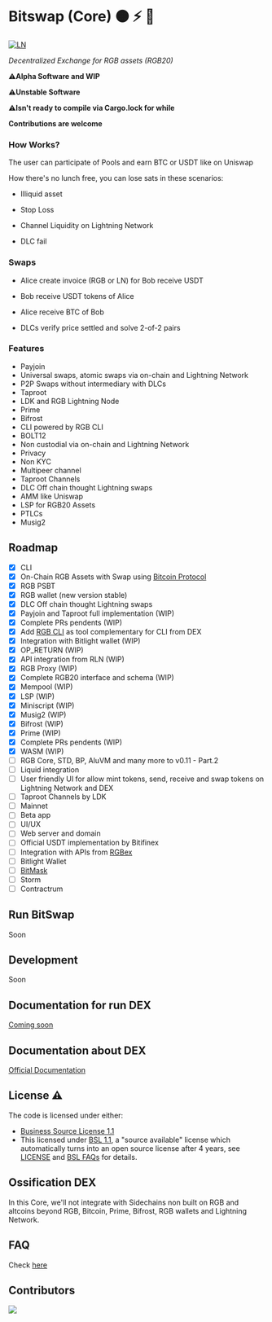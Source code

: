 # Bitswap (Core) 🟠 ⚡ 💱

[![LN](https://img.shields.io/badge/lightning-792EE5?logo=lightning)](https://mempool.space/lightning)


*Decentralized Exchange for RGB assets (RGB20)*

⚠️**Alpha Software and WIP**

⚠️**Unstable Software**

⚠️**Isn't ready to compile via Cargo.lock for while**


**Contributions are welcome**

### How Works?

The user can participate of Pools and earn BTC or USDT like on Uniswap

How there's no lunch free, you can lose sats in these scenarios:

- Illiquid asset

- Stop Loss

- Channel Liquidity on Lightning Network

- DLC fail

### Swaps

- Alice create invoice (RGB or LN) for Bob receive USDT

- Bob receive USDT tokens of Alice

- Alice receive BTC of Bob

- DLCs verify price settled and solve 2-of-2 pairs

### Features

- Payjoin
- Universal swaps, atomic swaps via on-chain and Lightning Network
-  P2P Swaps without intermediary with DLCs
- Taproot
- LDK and RGB Lightning Node
- Prime
- Bifrost
- CLI powered by RGB CLI 
- BOLT12
- Non custodial via on-chain and Lightning Network
- Privacy
- Non KYC
- Multipeer channel
- Taproot Channels
- DLC Off chain thought Lightning swaps
- AMM like Uniswap
- LSP for RGB20 Assets
- PTLCs
- Musig2

## Roadmap

- [x] CLI 
- [x] On-Chain RGB Assets with Swap using [Bitcoin Protocol](https://github.com/BP-WG/bp-core)
- [x] RGB PSBT
- [x] RGB wallet (new version stable)
- [x] DLC Off chain thought Lightning swaps
- [x] Payjoin and Taproot full implementation (WIP)
- [x] Complete PRs pendents (WIP)
- [x] Add [RGB CLI](https://github.com/RGB-WG/rgb) as tool complementary for CLI from DEX
- [x] Integration with Bitlight wallet (WIP)
- [x] OP_RETURN (WIP)
- [x] API integration from RLN (WIP)
- [x] RGB Proxy (WIP)
- [x] Complete RGB20 interface and schema (WIP)
- [x] Mempool (WIP)
- [x] LSP (WIP)
- [x] Miniscript (WIP)
- [x] Musig2 (WIP)
- [x] Bifrost (WIP)
- [x] Prime (WIP)
- [x] Complete PRs pendents (WIP)
- [x] WASM (WIP)
- [ ] RGB Core, STD, BP, AluVM and many more to v0.11 - Part.2
- [ ] Liquid integration
- [ ] User friendly UI for allow mint tokens, send, receive and swap tokens on Lightning Network and DEX
- [ ] Taproot Channels by LDK
- [ ] Mainnet
- [ ] Beta app
- [ ] UI/UX
- [ ] Web server and domain
- [ ] Official USDT implementation by Bitifinex
- [ ] Integration with APIs from [RGBex](https://rgbex.io/)
- [ ] Bitlight Wallet
- [ ] [BitMask](https://bitmask.app/)
- [ ] Storm
- [ ] Contractrum

## Run BitSwap

Soon

## Development

Soon

## Documentation for run DEX 

[Coming soon](https://github.com/BitSwap-BiFi/Bitswap-core/tree/main/doc)


## Documentation about DEX

[Official Documentation](https://github.com/BitSwap-BiFi/bitswap-docs)

## License ⚠️

The code is licensed under either:

-  [Business Source License 1.1](https://github.com/BitSwap-BiFi/Bitswap-core/blob/main/LICENSE.md)
-  This licensed under [BSL 1.1](https://mariadb.com/bsl11/), a "source available" license which automatically turns into an open source license after 4 years, see [LICENSE](https://github.com/BitSwap-BiFi/Bitswap-core/blob/main/LICENSE.md) and [BSL FAQs](https://mariadb.com/bsl-faq-mariadb/) for details. 


## Ossification DEX

In this Core, we'll not integrate with Sidechains non built on RGB and altcoins beyond RGB, Bitcoin, Prime, Bifrost, RGB wallets and Lightning Network.

## FAQ

Check [here](https://github.com/BitSwap-BiFi/Bitswap-FAQ/)


## Contributors

<a align="center" href="https://github.com/BitSwap-BiFi/Bitswap-core/graphs/contributors">
  <img src="https://contrib.rocks/image?repo=BitSwap-BiFi/Bitswap-core" />
</a>
